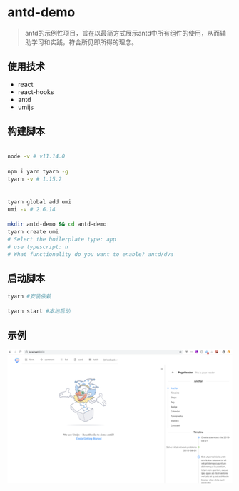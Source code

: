 # antd-demo

> antd的示例性项目，旨在以最简方式展示antd中所有组件的使用，从而辅助学习和实践，符合所见即所得的理念。

## 使用技术

* react
* react-hooks
* antd
* umijs

## 构建脚本

```bash

node -v # v11.14.0

npm i yarn tyarn -g
tyarn -v # 1.15.2


tyarn global add umi
umi -v # 2.6.14

mkdir antd-demo && cd antd-demo
tyarn create umi
# Select the boilerplate type: app
# use typescript: n
# What functionality do you want to enable? antd/dva

```

## 启动脚本

```bash
tyarn #安装依赖

tyarn start #本地启动
```

## 示例

![demo](./doc/demo.png)

